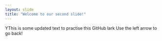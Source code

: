 ```yaml
---
layout: slide
title: "Welcome to our second slide!"
---
```

YThis is some updated text to practise this GitHub lark
Use the left arrow to go back!

